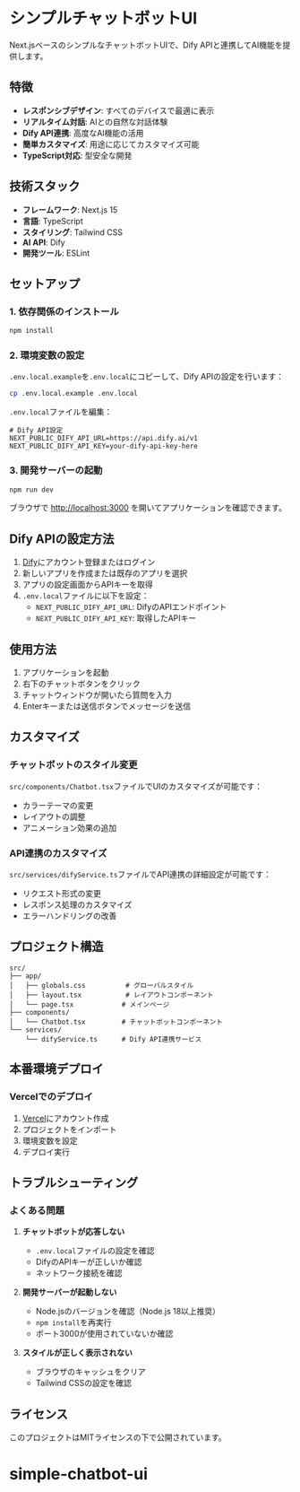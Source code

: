 # シンプルチャットボットUI

Next.jsベースのシンプルなチャットボットUIで、Dify APIと連携してAI機能を提供します。

## 特徴

- **レスポンシブデザイン**: すべてのデバイスで最適に表示
- **リアルタイム対話**: AIとの自然な対話体験
- **Dify API連携**: 高度なAI機能の活用
- **簡単カスタマイズ**: 用途に応じてカスタマイズ可能
- **TypeScript対応**: 型安全な開発

## 技術スタック

- **フレームワーク**: Next.js 15
- **言語**: TypeScript
- **スタイリング**: Tailwind CSS
- **AI API**: Dify
- **開発ツール**: ESLint

## セットアップ

### 1. 依存関係のインストール

```bash
npm install
```

### 2. 環境変数の設定

`.env.local.example`を`.env.local`にコピーして、Dify APIの設定を行います：

```bash
cp .env.local.example .env.local
```

`.env.local`ファイルを編集：

```env
# Dify API設定
NEXT_PUBLIC_DIFY_API_URL=https://api.dify.ai/v1
NEXT_PUBLIC_DIFY_API_KEY=your-dify-api-key-here
```

### 3. 開発サーバーの起動

```bash
npm run dev
```

ブラウザで [http://localhost:3000](http://localhost:3000) を開いてアプリケーションを確認できます。

## Dify APIの設定方法

1. [Dify](https://dify.ai/)にアカウント登録またはログイン
2. 新しいアプリを作成または既存のアプリを選択
3. アプリの設定画面からAPIキーを取得
4. `.env.local`ファイルに以下を設定：
   - `NEXT_PUBLIC_DIFY_API_URL`: DifyのAPIエンドポイント
   - `NEXT_PUBLIC_DIFY_API_KEY`: 取得したAPIキー

## 使用方法

1. アプリケーションを起動
2. 右下のチャットボタンをクリック
3. チャットウィンドウが開いたら質問を入力
4. Enterキーまたは送信ボタンでメッセージを送信

## カスタマイズ

### チャットボットのスタイル変更

`src/components/Chatbot.tsx`ファイルでUIのカスタマイズが可能です：

- カラーテーマの変更
- レイアウトの調整
- アニメーション効果の追加

### API連携のカスタマイズ

`src/services/difyService.ts`ファイルでAPI連携の詳細設定が可能です：

- リクエスト形式の変更
- レスポンス処理のカスタマイズ
- エラーハンドリングの改善

## プロジェクト構造

```
src/
├── app/
│   ├── globals.css          # グローバルスタイル
│   ├── layout.tsx           # レイアウトコンポーネント
│   └── page.tsx            # メインページ
├── components/
│   └── Chatbot.tsx         # チャットボットコンポーネント
└── services/
    └── difyService.ts      # Dify API連携サービス
```

## 本番環境デプロイ

### Vercelでのデプロイ

1. [Vercel](https://vercel.com)にアカウント作成
2. プロジェクトをインポート
3. 環境変数を設定
4. デプロイ実行

## トラブルシューティング

### よくある問題

1. **チャットボットが応答しない**
   - `.env.local`ファイルの設定を確認
   - DifyのAPIキーが正しいか確認
   - ネットワーク接続を確認

2. **開発サーバーが起動しない**
   - Node.jsのバージョンを確認（Node.js 18以上推奨）
   - `npm install`を再実行
   - ポート3000が使用されていないか確認

3. **スタイルが正しく表示されない**
   - ブラウザのキャッシュをクリア
   - Tailwind CSSの設定を確認

## ライセンス

このプロジェクトはMITライセンスの下で公開されています。
# simple-chatbot-ui
